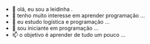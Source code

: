 - 👋 olá, eu sou a leidinha .
- 👀 tenho muito interesse em aprender programação ...
- 🌱 eu estudo logística e programação  ...
- 💞️ sou iniciante em programação  ...
- 📫 o objetivo é aprender de tudo um pouco  ...

<!---
Leidinha12/Leidinha12 is a ✨ special ✨ repository because its `README.md` (this file) appears on your GitHub profile.
You can click the Preview link to take a look at your changes.
--->
